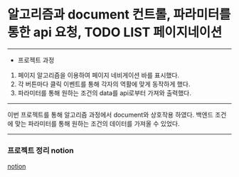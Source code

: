 # 알고리즘과 document 컨트롤, 파라미터를 통한 api 요청, TODO LIST 페이지네이션

<hr/>

- 프로젝트 과정

1. 페이지 알고리즘을 이용하여 페이지 네비게이션 바를 표시했다.
2. 각 버튼마다 클릭 이벤트를 통해 각자의 역활에 맞게 동작하게 했다.
3. 파라미터를 통해 원하는 조건의 data를 api로부터 가져와 출력했다.

<hr/>

이번 프로젝트를 통해 알고리즘 과정에서 document와 상호작용 하였다.
백엔드 조건에 맞는 파라미터를 통해 원하는 조건의 데이터를 가져올 수 있었다.

<hr/>

### 프로젝트 정리 notion

[notion](https://reinvented-magnolia-c6f.notion.site/8588a01701ad4280959fabb5864ed0b8)
